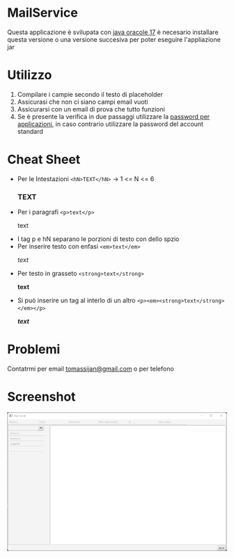 # MailService

Questa applicazione è svilupata con <a href="https://www.oracle.com/java/technologies/downloads/">java oracole 17</a> è
necesario installare questa versione o una versione succesiva per poter eseguire l'appliazione jar

# Utilizzo

1. Compilare i campie secondo il testo di placeholder
2. Assicurasi che non ci siano campi email vuoti
3. Assicurarsi con un email di prova che tutto funzioni
4. Se è presente la verifica in due passaggi utilizzare
   la <a href="https://support.google.com/accounts/answer/185833?hl=it">password per applicazioni</a>, in caso contrario
   utilizzare la password del account standard
   
# Cheat Sheet
* Per le Intestazioni `<hN>TEXT</hN>` ->  1 <= N <= 6                                     <h3>TEXT</h3>
* Per i paragrafi `<p>text</p>`                                                           <p>text</p>
* I tag p e hN separano le porzioni di testo con dello spzio
* Per inserire testo con enfasi `<em>text</em>`                                           <p><em>text</em></p>
* Per testo in grasseto `<strong>text</strong>`                                           <p><strong>text</strong></p>
* Si può inserire un tag al interlo di un altro `<p><em><strong>text</strong></em></p>`   <p><em><strong>text</strong></em></p>

# Problemi

Contatrmi per email tomassijan@gmail.com o per telefono

# Screenshot
![alt text](https://github.com/JanInInternet/MailService/blob/master/blob/image.png?raw=true)
